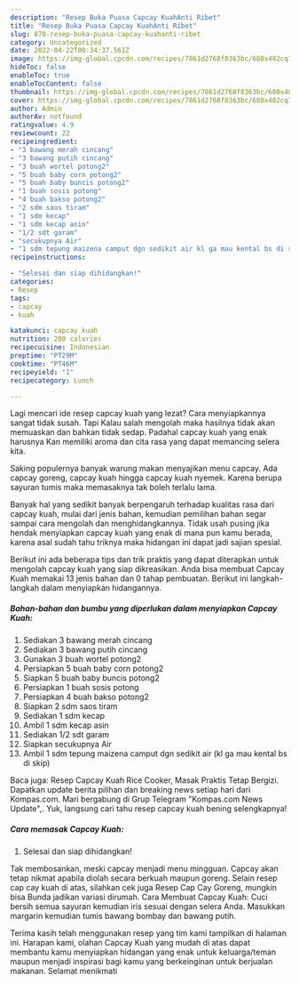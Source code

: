 ```yaml
---
description: "Resep Buka Puasa Capcay KuahAnti Ribet"
title: "Resep Buka Puasa Capcay KuahAnti Ribet"
slug: 870-resep-buka-puasa-capcay-kuahanti-ribet
category: Uncategorized
date: 2022-04-22T00:34:37.561Z
image: https://img-global.cpcdn.com/recipes/7861d2768f8363bc/680x482cq70/capcay-kuah-foto-resep-utama.jpg
hideToc: false
enableToc: true
enableTocContent: false
thumbnail: https://img-global.cpcdn.com/recipes/7861d2768f8363bc/680x482cq70/capcay-kuah-foto-resep-utama.jpg
cover: https://img-global.cpcdn.com/recipes/7861d2768f8363bc/680x482cq70/capcay-kuah-foto-resep-utama.jpg
author: Admin
authorAv: notfound
ratingvalue: 4.9
reviewcount: 22
recipeingredient:
- "3 bawang merah cincang"
- "3 bawang putih cincang"
- "3 buah wortel potong2"
- "5 buah baby corn potong2"
- "5 buah baby buncis potong2"
- "1 buah sosis potong"
- "4 buah bakso potong2"
- "2 sdm saos tiram"
- "1 sdm kecap"
- "1 sdm kecap asin"
- "1/2 sdt garam"
- "secukupnya Air"
- "1 sdm tepung maizena camput dgn sedikit air kl ga mau kental bs di skip"
recipeinstructions:

- "Selesai dan siap dihidangkan!"
categories:
- Resep
tags:
- capcay
- kuah

katakunci: capcay kuah 
nutrition: 280 calories
recipecuisine: Indonesian
preptime: "PT29M"
cooktime: "PT46M"
recipeyield: "1"
recipecategory: Lunch

---
```



Lagi mencari ide resep capcay kuah yang lezat? Cara menyiapkannya sangat tidak susah. Tapi Kalau salah mengolah maka hasilnya tidak akan memuaskan dan bahkan tidak sedap. Padahal capcay kuah yang enak harusnya Kan memiliki aroma dan cita rasa yang dapat memancing selera kita.


Saking populernya banyak warung makan menyajikan menu capcay. Ada capcay goreng, capcay kuah hingga capcay kuah nyemek. Karena berupa sayuran tumis maka memasaknya tak boleh terlalu lama.

Banyak hal yang sedikit banyak berpengaruh terhadap kualitas rasa dari capcay kuah, mulai dari jenis bahan, kemudian pemilihan bahan segar sampai cara mengolah dan menghidangkannya. Tidak usah pusing jika hendak menyiapkan capcay kuah yang enak di mana pun kamu berada, karena asal sudah tahu triknya maka hidangan ini dapat jadi sajian spesial.


Berikut ini ada beberapa tips dan trik praktis yang dapat diterapkan untuk mengolah capcay kuah yang siap dikreasikan. Anda bisa membuat Capcay Kuah memakai 13 jenis bahan dan 0 tahap pembuatan. Berikut ini langkah-langkah dalam menyiapkan hidangannya.

<!--inarticleads1-->

##### Bahan-bahan dan bumbu yang diperlukan dalam menyiapkan Capcay Kuah:

1. Sediakan 3 bawang merah cincang
1. Sediakan 3 bawang putih cincang
1. Gunakan 3 buah wortel potong2
1. Persiapkan 5 buah baby corn potong2
1. Siapkan 5 buah baby buncis potong2
1. Persiapkan 1 buah sosis potong
1. Persiapkan 4 buah bakso potong2
1. Siapkan 2 sdm saos tiram
1. Sediakan 1 sdm kecap
1. Ambil 1 sdm kecap asin
1. Sediakan 1/2 sdt garam
1. Siapkan secukupnya Air
1. Ambil 1 sdm tepung maizena camput dgn sedikit air (kl ga mau kental bs di skip)


Baca juga: Resep Capcay Kuah Rice Cooker, Masak Praktis Tetap Bergizi. Dapatkan update berita pilihan dan breaking news setiap hari dari Kompas.com. Mari bergabung di Grup Telegram &#34;Kompas.com News Update&#34;,. Yuk, langsung cari tahu resep capcay kuah bening selengkapnya! 

<!--inarticleads2-->

##### Cara memasak Capcay Kuah:


1. Selesai dan siap dihidangkan!

Tak membosankan, meski capcay menjadi menu mingguan. Capcay akan tetap nikmat apabila diolah secara berkuah maupun goreng. Selain resep cap cay kuah di atas, silahkan cek juga Resep Cap Cay Goreng, mungkin bisa Bunda jadikan variasi dirumah. Cara Membuat Capcay Kuah: Cuci bersih semua sayuran kemudian iris sesuai dengan selera Anda. Masukkan margarin kemudian tumis bawang bombay dan bawang putih. 

Terima kasih telah menggunakan resep yang tim kami tampilkan di halaman ini. Harapan kami, olahan Capcay Kuah yang mudah di atas dapat membantu kamu menyiapkan hidangan yang enak untuk keluarga/teman maupun menjadi inspirasi bagi kamu yang berkeinginan untuk berjualan makanan. Selamat menikmati
